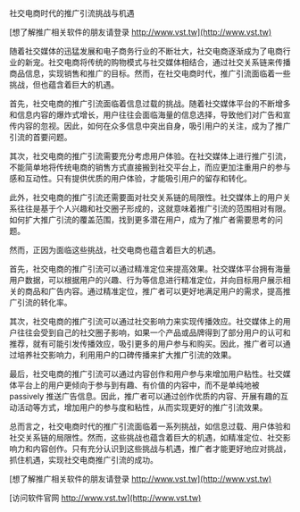 社交电商时代的推广引流挑战与机遇

[想了解推广相关软件的朋友请登录 http://www.vst.tw](http://www.vst.tw)

随着社交媒体的迅猛发展和电子商务行业的不断壮大，社交电商逐渐成为了电商行业的新宠。社交电商将传统的购物模式与社交媒体相结合，通过社交关系链来传播商品信息，实现销售和推广的目标。然而，在社交电商时代，推广引流面临着一些挑战，但也蕴含着巨大的机遇。

首先，社交电商的推广引流面临着信息过载的挑战。随着社交媒体平台的不断增多和信息内容的爆炸式增长，用户往往会面临海量的信息选择，导致他们对广告和宣传内容的忽视。因此，如何在众多信息中突出自身，吸引用户的关注，成为了推广引流的首要问题。

其次，社交电商的推广引流需要充分考虑用户体验。在社交媒体上进行推广引流，不能简单地将传统电商的销售方式直接搬到社交平台上，而应更加注重用户的参与感和互动性。只有提供优质的用户体验，才能吸引用户的留存和转化。

此外，社交电商的推广引流还需要面对社交关系链的局限性。社交媒体上的用户关系往往是基于个人兴趣和社交圈子形成的，这就意味着推广引流的范围相对有限。如何扩大推广引流的覆盖范围，找到更多潜在用户，成为了推广者需要思考的问题。

然而，正因为面临这些挑战，社交电商也蕴含着巨大的机遇。

首先，社交电商的推广引流可以通过精准定位来提高效果。社交媒体平台拥有海量用户数据，可以根据用户的兴趣、行为等信息进行精准定位，并向目标用户展示相关的商品和广告内容。通过精准定位，推广者可以更好地满足用户的需求，提高推广引流的转化率。

其次，社交电商的推广引流可以通过社交影响力来实现传播效应。社交媒体上的用户往往会受到自己的社交圈子影响，如果一个产品或品牌得到了部分用户的认可和推荐，就有可能引发传播效应，吸引更多的用户参与和购买。因此，推广者可以通过培养社交影响力，利用用户的口碑传播来扩大推广引流的效果。

最后，社交电商的推广引流可以通过内容创作和用户参与来增加用户粘性。社交媒体平台上的用户更倾向于参与到有趣、有价值的内容中，而不是单纯地被 passively 推送广告信息。因此，推广者可以通过创作优质的内容、开展有趣的互动活动等方式，增加用户的参与度和粘性，从而实现更好的推广引流效果。

总而言之，社交电商时代的推广引流面临着一系列挑战，如信息过载、用户体验和社交关系链的局限性。然而，这些挑战也蕴含着巨大的机遇，如精准定位、社交影响力和内容创作。只有充分认识到这些挑战与机遇，推广者才能更好地应对挑战，抓住机遇，实现社交电商推广引流的成功。

[想了解推广相关软件的朋友请登录 http://www.vst.tw](http://www.vst.tw)


[访问软件官网 http://www.vst.tw](http://www.vst.tw)
